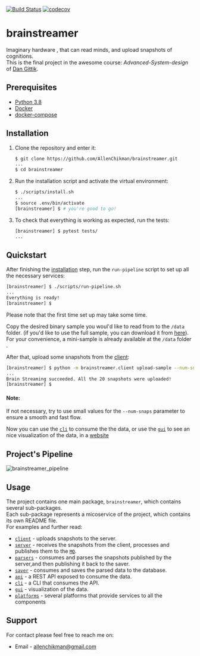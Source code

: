 [![Build Status](https://travis-ci.org/AllenChikman/brainstreamer.svg?branch=master)](https://travis-ci.org/AllenChikman/brainstreamer)
[![codecov](https://codecov.io/gh/AllenChikman/brainstreamer/branch/master/graph/badge.svg)](https://codecov.io/gh/AllenChikman/brainstreamer)

# brainstreamer
Imaginary hardware , that can read minds, and upload snapshots of cognitions. <br>
This is the final project in the awesome course: _Advanced-System-design_ of [Dan Gittik](https://github.com/dan-gittik).


## Prerequisites

- [Python 3.8](https://www.python.org/downloads/release/python-382/)
- [Docker](https://docs.docker.com/engine/install/ubuntu/)
- [docker-compose](https://docs.docker.com/compose/install/)

## Installation

1. Clone the repository and enter it:

    ```sh
    $ git clone https://github.com/AllenChikman/brainstreamer.git
    ...
    $ cd brainstreamer
    ```

2. Run the installation script and activate the virtual environment:

    ```sh
    $ ./scripts/install.sh
    ...
    $ source .env/bin/activate
    [brainstreamer] $ # you're good to go!
    ```

3. To check that everything is working as expected, run the tests:

    ```sh
    [brainstreamer] $ pytest tests/
    ...
    ```

## Quickstart
After finishing the [installation](#installation) step, run the `run-pipeline` script to set up all the
necessary services:

```sh
[brainstreamer] $ ./scripts/run-pipeline.sh
...
Everything is ready!
[brainstreamer] $
```

Please note that the first time set up may take some time.

Copy the desired binary sample you woul'd like to read from to the ```/data``` folder.
(if you'd like to use the full sample, you can download it from [here](https://storage.googleapis.com/advanced-system-design/sample.mind.gz)). <br>
For your convenience, a mini-sample is already available at the ```/data``` folder .

After that, upload some snapshots from the [client](/brainstreamer/client/README.md):
```sh
[brainstreamer] $ python -m brainstreamer.client upload-sample --num-snaps 20 "./brainstreamer/data/sample.mind.gz"
...
Brain Streaming succeeded. All the 20 snapshots were uploaded!
[brainstreamer] $ 
```    

#### Note:
If not necessary, try to use small values for the  ```--num-snaps``` parameter to ensure a smooth and fast flow.

Now you can use the [`cli`](/brainstreamer/cli/README.md) to consume the the data, or use the [`gui`](/brainstreamer/gui/README.md) to see an nice visualization of the data, in a [website](http://localhost:8080)

## Project's Pipeline
![brainstreamer_pipeline](https://user-images.githubusercontent.com/37861691/82965333-79945680-9fd0-11ea-8e41-bbfb7f2e891b.png)

## Usage

The project contains one main package, `brainstreamer`, which contains several sub-packages.<br>
Each sub-package represents a micoservice of the project, which contains its own README file.<br>
For examples and further read:

* [`client`](/brainstreamer/client/README.md) - uploads snapshots to the server.
* [`server`](/brainstreamer/server/README.md) - receives the snapshots from the client, processes and publishes them to the [`MQ`](/brainstreamer/platforms/message_queue).
* [`parsers`](/brainstreamer/parsers/README.md) - consumes and parses the snapshots published by the server,and then publishing it back to the saver.
* [`saver`](/brainstreamer/saver/README.md) - consumes and saves the parsed data to the database.
* [`api`](/brainstreamer/server/README.md) - a REST API exposed to consume the data.
* [`cli`](/brainstreamer/cli/README.md) - a CLI that consumes the API.
* [`gui`](/brainstreamer/gui/README.md) - visualization of the data.
* [`platforms`](/brainstreamer/platforms/README.md) - several platforms that provide services to all the components

## Support

For contact please feel free to reach me on:
* Email - allenchikman@gmail.com 
